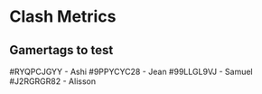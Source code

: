 # Clash Metrics

## Gamertags to test

#RYQPCJGYY - Ashi
#9PPYCYC28 - Jean 
#99LLGL9VJ - Samuel
#J2RGRGR82 - Alisson